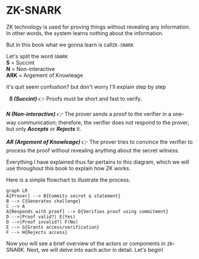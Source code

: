 # ZK-SNARK

ZK technology is used for proving things without revealing any information. In other words, the system learns nothing about the information.

But in this book what we gonna learn is call```ZK-SNARK```

Let's split the word ```SNARK``` <br> 
**S** = Succint <br>
**N** = Non-interactive <br>
**ARK** = Argement of Knowleage<br>

it's quit seem confustion? but don't worry I'll explain step by step

 
***S (Succint)*** 👉  Proofs must be short and fast to verify. <br><br>
***N (Non-interactive)*** 👉 The prover sends a proof to the verifier in a one-way communication; therefore, the verifier does not respond to the prover, but only ***Accepts*** or ***Rejects*** it.
<br><br>
***AR (Argement of Knowleage)*** 👉 The prover tries to convince the verifier to process the proof without revealing anything about the secret witness.

Everything I have explained thus far pertains to this diagram, which we will use throughout this book to explain how ZK works.

Here is a simple flowchart to illustrate the process.

```mermaid
graph LR
A[Prover] --> B{Commits secret & statement}
B --> C{Generates challenge}
C --> A
A[Responds with proof] --> D{Verifies proof using commitment}
D -->|Proof valid?| E(Yes)
D -->|Proof invalid?| F(No)
E --> G{Grants access/verification}
F --> H{Rejects access}

```
Now you will see a brief overview of the actors or components in zk-SNARK. Next, we will delve into each actor in detail. Let's begin!
